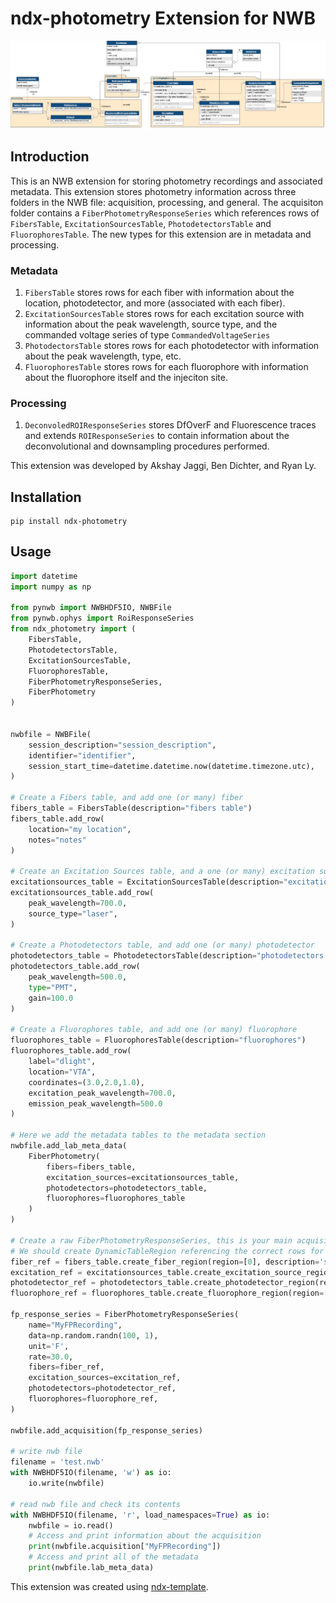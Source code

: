 # ndx-photometry Extension for NWB
<!-- [![Build Status](https://travis-ci.com/akshay-jaggi/ndx-photometry.svg?branch=master)](https://travis-ci.com/akshay-jaggi/ndx-photometry)
[![Documentation Status](https://readthedocs.org/projects/ndx-photometry/badge/?version=latest)](https://ndx-photometry.readthedocs.io/en/latest/?badge=latest) -->

![NWB - Photometry](ndx-photometry.png)

## Introduction
This is an NWB extension for storing photometry recordings and associated metadata. This extension stores photometry information across three folders in the NWB file: acquisition, processing, and general. The acquisiton folder contains a `FiberPhotometryResponseSeries` which references rows of `FibersTable`, `ExcitationSourcesTable`, `PhotodetectorsTable` and `FluorophoresTable`. The new types for this extension are in metadata and processing.

### Metadata
1. `FibersTable` stores rows for each fiber with information about the location, photodetector, and more (associated with each fiber).
2. `ExcitationSourcesTable` stores rows for each excitation source with information about the peak wavelength, source type, and the commanded voltage series of type `CommandedVoltageSeries`
3. `PhotodectorsTable` stores rows for each photodetector with information about the peak wavelength, type, etc.
4. `FluorophoresTable` stores rows for each fluorophore with information about the fluorophore itself and the injeciton site.

### Processing
1. `DeconvoledROIResponseSeries` stores DfOverF and Fluorescence traces and extends `ROIResponseSeries` to contain information about the deconvolutional and downsampling procedures performed.


This extension was developed by Akshay Jaggi, Ben Dichter, and Ryan Ly.


## Installation

```
pip install ndx-photometry
```


## Usage

```python
import datetime
import numpy as np

from pynwb import NWBHDF5IO, NWBFile
from pynwb.ophys import RoiResponseSeries
from ndx_photometry import (
    FibersTable,
    PhotodetectorsTable,
    ExcitationSourcesTable,
    FluorophoresTable,
    FiberPhotometryResponseSeries,
    FiberPhotometry
)


nwbfile = NWBFile(
    session_description="session_description",
    identifier="identifier",
    session_start_time=datetime.datetime.now(datetime.timezone.utc),
)

# Create a Fibers table, and add one (or many) fiber
fibers_table = FibersTable(description="fibers table")
fibers_table.add_row(
    location="my location",
    notes="notes"
)

# Create an Excitation Sources table, and a one (or many) excitation source
excitationsources_table = ExcitationSourcesTable(description="excitation sources table")
excitationsources_table.add_row(
    peak_wavelength=700.0,
    source_type="laser",
)

# Create a Photodetectors table, and add one (or many) photodetector
photodetectors_table = PhotodetectorsTable(description="photodetectors table")
photodetectors_table.add_row(
    peak_wavelength=500.0,
    type="PMT",
    gain=100.0
)

# Create a Fluorophores table, and add one (or many) fluorophore
fluorophores_table = FluorophoresTable(description="fluorophores")
fluorophores_table.add_row(
    label="dlight",
    location="VTA",
    coordinates=(3.0,2.0,1.0),
    excitation_peak_wavelength=700.0,
    emission_peak_wavelength=500.0
)

# Here we add the metadata tables to the metadata section
nwbfile.add_lab_meta_data(
    FiberPhotometry(
        fibers=fibers_table,
        excitation_sources=excitationsources_table,
        photodetectors=photodetectors_table,
        fluorophores=fluorophores_table
    )
)

# Create a raw FiberPhotometryResponseSeries, this is your main acquisition
# We should create DynamicTableRegion referencing the correct rows for each table
fiber_ref = fibers_table.create_fiber_region(region=[0], description='source fiber')
excitation_ref = excitationsources_table.create_excitation_source_region(region=[0], description='excitation sources')
photodetector_ref = photodetectors_table.create_photodetector_region(region=[0], description='photodetector')
fluorophore_ref = fluorophores_table.create_fluorophore_region(region=[0], description='fluorophore')

fp_response_series = FiberPhotometryResponseSeries(
    name="MyFPRecording",
    data=np.random.randn(100, 1),
    unit='F',
    rate=30.0,
    fibers=fiber_ref,
    excitation_sources=excitation_ref,
    photodetectors=photodetector_ref,
    fluorophores=fluorophore_ref,
)

nwbfile.add_acquisition(fp_response_series)

# write nwb file
filename = 'test.nwb'
with NWBHDF5IO(filename, 'w') as io:
    io.write(nwbfile)

# read nwb file and check its contents
with NWBHDF5IO(filename, 'r', load_namespaces=True) as io:
    nwbfile = io.read()
    # Access and print information about the acquisition
    print(nwbfile.acquisition["MyFPRecording"])
    # Access and print all of the metadata
    print(nwbfile.lab_meta_data)
```

This extension was created using [ndx-template](https://github.com/nwb-extensions/ndx-template).
